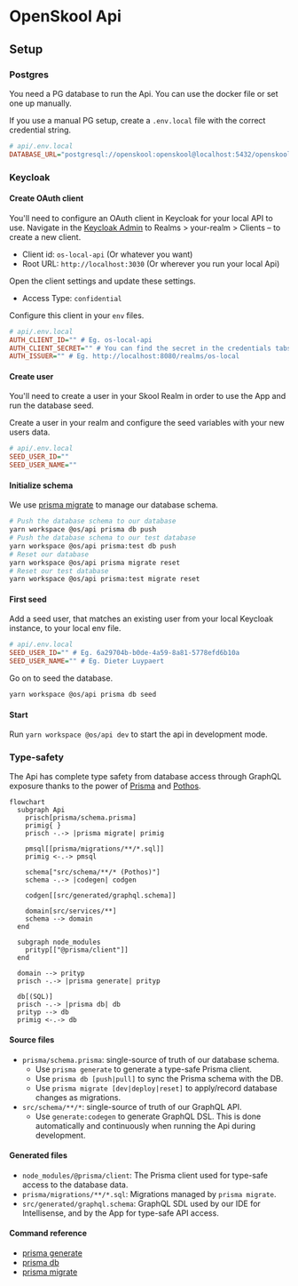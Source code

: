 # OpenSkool Api

## Setup

### Postgres

You need a PG database to run the Api. You can use the docker file or set one up manually.

If you use a manual PG setup, create a `.env.local` file with the correct credential string.

```ini
# api/.env.local
DATABASE_URL="postgresql://openskool:openskool@localhost:5432/openskool"
```

### Keycloak

#### Create OAuth client

You'll need to configure an OAuth client in Keycloak for your local API to use. Navigate in the [Keycloak Admin](http://localhost:8080/admin/master/console) to Realms > your-realm > Clients – to create a new client.

- Client id: `os-local-api` (Or whatever you want)
- Root URL: `http://localhost:3030` (Or wherever you run your local Api)

Open the client settings and update these settings.

- Access Type: `confidential`

Configure this client in your `env` files.

```ini
# api/.env.local
AUTH_CLIENT_ID="" # Eg. os-local-api
AUTH_CLIENT_SECRET="" # You can find the secret in the credentials tabs.
AUTH_ISSUER="" # Eg. http://localhost:8080/realms/os-local
```

#### Create user

You'll need to create a user in your Skool Realm in order to use the App and run the database seed.

Create a user in your realm and configure the seed variables with your new users data.

```ini
# api/.env.local
SEED_USER_ID=""
SEED_USER_NAME=""
```

#### Initialize schema

We use [prisma migrate](https://www.prisma.io/migrate/) to manage our database schema.

```sh
# Push the database schema to our database
yarn workspace @os/api prisma db push
# Push the database schema to our test database
yarn workspace @os/api prisma:test db push
# Reset our database
yarn workspace @os/api prisma migrate reset
# Reset our test database
yarn workspace @os/api prisma:test migrate reset
```

#### First seed

Add a seed user, that matches an existing user from your local Keycloak instance, to your local env file.

```ini
# api/.env.local
SEED_USER_ID="" # Eg. 6a29704b-b0de-4a59-8a81-5778efd6b10a
SEED_USER_NAME="" # Eg. Dieter Luypaert
```

Go on to seed the database.

```sh
yarn workspace @os/api prisma db seed
```

#### Start

Run `yarn workspace @os/api dev` to start the api in development mode.

### Type-safety

The Api has complete type safety from database access through GraphQL exposure
thanks to the power of [Prisma](https://www.prisma.io/) and [Pothos](https://pothos-graphql.dev).

```mermaid
flowchart
  subgraph Api
    prisch[prisma/schema.prisma]
    primig{ }
    prisch -.-> |prisma migrate| primig

    pmsql[[prisma/migrations/**/*.sql]]
    primig <-.-> pmsql

    schema["src/schema/**/* (Pothos)"]
    schema -.-> |codegen| codgen

    codgen[[src/generated/graphql.schema]]

    domain[src/services/**]
    schema --> domain
  end

  subgraph node_modules
    prityp[["@prisma/client"]]
  end

  domain --> prityp
  prisch -.-> |prisma generate| prityp

  db[(SQL)]
  prisch -.-> |prisma db| db
  prityp --> db
  primig <-.-> db
```

#### Source files

- `prisma/schema.prisma`: single-source of truth of our database schema.
  - Use `prisma generate` to generate a type-safe Prisma client.
  - Use `prisma db [push|pull]` to sync the Prisma schema with the DB.
  - Use `prisma migrate [dev|deploy|reset]` to apply/record database changes as migrations.
- `src/schema/**/*`: single-source of truth of our GraphQL API.
  - Use `generate:codegen` to generate GraphQL DSL. This is done automatically and continuously when running the Api during development.

#### Generated files

- `node_modules/@prisma/client`: The Prisma client used for type-safe access to the database data.
- `prisma/migrations/**/*.sql`: Migrations managed by `prisma migrate`.
- `src/generated/graphql.schema`: GraphQL SDL used by our IDE for Intellisense, and by the App for type-safe API access.

#### Command reference

- [prisma generate](https://www.prisma.io/docs/reference/api-reference/command-reference#generate)
- [prisma db](https://www.prisma.io/docs/reference/api-reference/command-reference)
- [prisma migrate](https://www.prisma.io/docs/reference/api-reference/command-reference#prisma-migrate)
